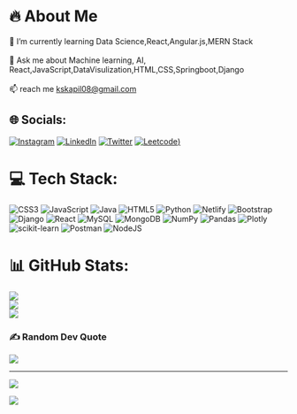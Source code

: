 # 🔥 About Me
🌱 I’m currently learning Data Science,React,Angular.js,MERN Stack<br><br>💬 Ask me about Machine learning, AI, React,JavaScript,DataVisulization,HTML,CSS,Springboot,Django<br><br>📫 reach me kskapil08@gmail.com


## 🌐 Socials:
 [![Instagram](https://img.shields.io/badge/Instagram-%23E4405F.svg?logo=Instagram&logoColor=white)](https://instagram.com/kapillsemwall) [![LinkedIn](https://img.shields.io/badge/LinkedIn-%230077B5.svg?logo=linkedin&logoColor=white)](https://linkedin.com/in/kapillsemwall)  [![Twitter](https://img.shields.io/badge/Twitter-%231DA1F2.svg?logo=Twitter&logoColor=white)](https://twitter.com/kapillsemwall)
[![Leetcode](<img width="33" alt="image" src="https://github.com/kskapil08/kskapil08/assets/88305206/c4e0c984-0f8d-4ac7-b2dd-9e8028a54f01">
))](https://leetcode.com/kapillsemwall) 
# 💻 Tech Stack:
![CSS3](https://img.shields.io/badge/css3-%231572B6.svg?style=flat&logo=css3&logoColor=white) ![JavaScript](https://img.shields.io/badge/javascript-%23323330.svg?style=flat&logo=javascript&logoColor=%23F7DF1E) ![Java](https://img.shields.io/badge/java-%23ED8B00.svg?style=flat&logo=java&logoColor=white) ![HTML5](https://img.shields.io/badge/html5-%23E34F26.svg?style=flat&logo=html5&logoColor=white) ![Python](https://img.shields.io/badge/python-3670A0?style=flat&logo=python&logoColor=ffdd54)  ![Netlify](https://img.shields.io/badge/netlify-%23000000.svg?style=flat&logo=netlify&logoColor=#00C7B7) ![Bootstrap](https://img.shields.io/badge/bootstrap-%23563D7C.svg?style=flat&logo=bootstrap&logoColor=white) ![Django](https://img.shields.io/badge/django-%23092E20.svg?style=flat&logo=django&logoColor=white) ![React](https://img.shields.io/badge/react-%2320232a.svg?style=flat&logo=react&logoColor=%2361DAFB) ![MySQL](https://img.shields.io/badge/mysql-%2300f.svg?style=flat&logo=mysql&logoColor=white) ![MongoDB](https://img.shields.io/badge/MongoDB-%234ea94b.svg?style=flat&logo=mongodb&logoColor=white) ![NumPy](https://img.shields.io/badge/numpy-%23013243.svg?style=flat&logo=numpy&logoColor=white) ![Pandas](https://img.shields.io/badge/pandas-%23150458.svg?style=flat&logo=pandas&logoColor=white) ![Plotly](https://img.shields.io/badge/Plotly-%233F4F75.svg?style=flat&logo=plotly&logoColor=white) ![scikit-learn](https://img.shields.io/badge/scikit--learn-%23F7931E.svg?style=flat&logo=scikit-learn&logoColor=white) ![Postman](https://img.shields.io/badge/Postman-FF6C37?style=flat&logo=postman&logoColor=white) ![NodeJS](https://img.shields.io/badge/node.js-6DA55F?style=flat&logo=node.js&logoColor=white)
# 📊 GitHub Stats:
![](https://github-readme-stats.vercel.app/api?username=kskapil08&theme=dark&hide_border=false&include_all_commits=true&count_private=false)<br/>
![](https://github-readme-streak-stats.herokuapp.com/?user=kskapil08&theme=dark&hide_border=false)<br/>
![](https://github-readme-stats.vercel.app/api/top-langs/?username=kskapil08&theme=dark&hide_border=false&include_all_commits=true&count_private=false&layout=compact)

### ✍ Random Dev Quote
![](https://quotes-github-readme.vercel.app/api?type=horizontal&theme=tokyonight)

---
[![](https://visitcount.itsvg.in/api?id=kskapil08&icon=0&color=0)](https://visitcount.itsvg.in)

<a href=#><img src="contributions.svg"></a>

<!-- Proudly created with GPRM ( https://gprm.itsvg.in ) -->
